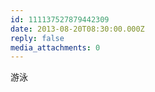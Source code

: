 ```yaml
---
id: 111137527879442309
date: 2013-08-20T08:30:00.000Z
reply: false
media_attachments: 0
---
```


游泳 ​​​​

